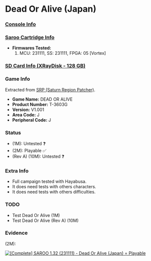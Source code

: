 # Dead Or Alive (Japan)

### [Console Info](../../../../Info/Consoles/VA13/README.md)

### [Saroo Cartridge Info](../../../../Info/Cartridges/RetroGameParadiseStore/1.32F/README.md)

- <b>Firmwares Tested:</b>
  1. MCU: 231111, SS: 231111, FPGA: 05 [Vortex]

### [SD Card Info (XRayDisk - 128 GB)](../../../../Info/SdCards/XRayDisk/128GB/README.md)

### Game Info

Extracted from [SRP (Saturn Region Patcher)](https://segaxtreme.net/resources/saturn-region-patcher.81/download).

- <b>Game Name:</b> DEAD OR ALIVE
- <b>Product Number:</b> T-3603G
- <b>Version:</b> V1.001
- <b>Area Code:</b> J
- <b>Peripheral Code:</b> J

### Status

- (1M): Untested :question:
- (2M): Playable :white_check_mark:
- (Rev A) (10M): Untested :question:

### Extra Info

- Full campaign tested with Hayabusa.
- It does need tests with others characters.
- It does need tests with others difficulties.

### TODO

- Test Dead Or Alive (1M)
- Test Dead Or Alive (Rev A) (10M)

### Evidence

(2M):

[![[Complete] SAROO 1.32 (231111) - Dead Or Alive (Japan) = Playable](https://img.youtube.com/vi/30PiaAt4488/0.jpg)](https://www.youtube.com/watch?v=30PiaAt4488)
